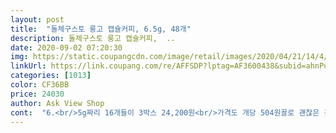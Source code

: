 ```yaml
---
layout: post 
title:  "돌체구스토 룽고 캡슐커피, 6.5g, 48개" 
description: 돌체구스토 룽고 캡슐커피,  ..
date: 2020-09-02 07:20:30 
img: https://static.coupangcdn.com/image/retail/images/2020/04/21/14/4/fd060684-8668-48eb-b809-3908598c79ce.jpg 
linkUrl: https://link.coupang.com/re/AFFSDP?lptag=AF3600438&subid=ahnPublicAsk&pageKey=1491135626&itemId=2559800973&vendorItemId=70552294920&traceid=V0-113-9aa234d09914950e 
categories: [1013] 
color: CF36BB 
price: 24030 
author: Ask View Shop 
cont:  "6.<br/>5g짜리 16개들이 3박스 24,200원<br/>가격도 개당 504원꼴로 괜찮은 것 같고 뜨겁게 마시거나 아이스로 마실때에도 향도 좋고 맛이 좋아요.<br/><br/>말모... <br/> 참 맛있어요... <br/> 물 4칸으로 얼음잔뜩 담은 컵에 내리면 크레마도 두껍고 향도 좋아요ㅎ 역시 캡슐은 돌체구스토를 마셔야하는건가봐여ㅋㅋㅋㅋ 굿굿<br/>빠르고 좋은제품 싸게 샀네요!<br/>아이스로 먹을 때 아이스 아메리카노보다 좀더 맛이 좋은 것 같아서 재구매했어요.<br/><br/>캡슐당 504원꼴이네요!<br/>쿠팡에서 이제품은 두번째로 구매한 것 같은데 가격이나 빠른 배송이 만족스러워서 자주 이용할 것 같아요.<br/><br/>" 
---
```

